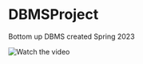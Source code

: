 # DBMSProject
Bottom up DBMS created Spring 2023

![Watch the video](https://uhdowntown-my.sharepoint.com/personal/gonzalesp32_gator_uhd_edu/_layouts/15/stream.aspx?id=%2Fpersonal%2Fgonzalesp32%5Fgator%5Fuhd%5Fedu%2FDocuments%2FSpring%202023%2FCS%205318%20%2D%20DBMS%2FProject%2FFinal%20Project%20%2D%20Paige%20Gonzales%2Emp4&ga=1)
